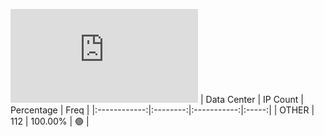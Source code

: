 ![Diagramm](https://github.com/obajay/StateSync-snapshots/blob/main/Projects/Ojo/1/README.md)
| Data Center | IP Count | Percentage | Freq |
|:------------:|:--------:|:-----------:|:-----:|
| OTHER | 112 | 100.00% | 🟢 |